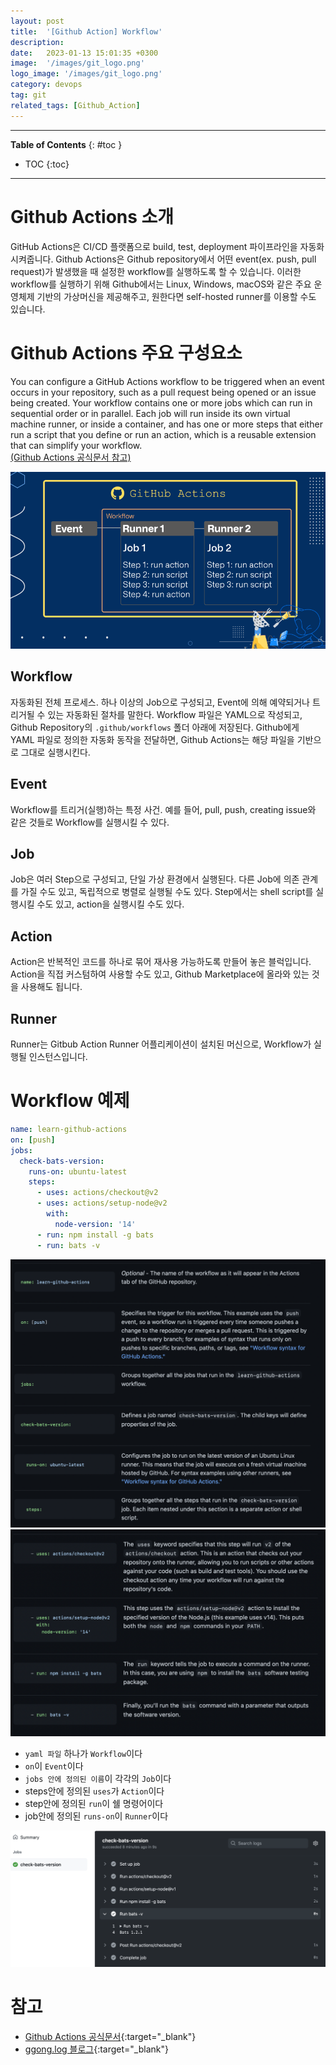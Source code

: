 ```yaml
---
layout: post
title:  '[Github Action] Workflow'
description: 
date:   2023-01-13 15:01:35 +0300
image:  '/images/git_logo.png'
logo_image: '/images/git_logo.png'
category: devops
tag: git
related_tags: [Github_Action]
---
```

---

**Table of Contents**
{: #toc }
*  TOC
{:toc}

---

# Github Actions 소개
GitHub Actions은 CI/CD 플랫폼으로 build, test, deployment 파이프라인을 자동화 시켜줍니다. Github Actions은 Github repository에서 어떤 event(ex. push, pull request)가 발생했을 때 설정한 workflow를 실행하도록 할 수 있습니다. 이러한 workflow를 실행하기 위해 Github에서는 Linux, Windows, macOS와 같은 주요 운영체제 기반의 가상머신을 제공해주고, 원한다면 self-hosted runner를 이용할 수도 있습니다.  

# Github Actions 주요 구성요소
You can configure a GitHub Actions workflow to be triggered when an event occurs in your repository, such as a pull request being opened or an issue being created. Your workflow contains one or more jobs which can run in sequential order or in parallel. Each job will run inside its own virtual machine runner, or inside a container, and has one or more steps that either run a script that you define or run an action, which is a reusable extension that can simplify your workflow.  
[(Github Actions 공식문서 참고)](https://docs.github.com/en/actions/learn-github-actions/understanding-github-actions)

![](../images/../../images/github-actions_1.png)

## Workflow
자동화된 전체 프로세스. 하나 이상의 Job으로 구성되고, Event에 의해 예약되거나 트리거될 수 있는 자동화된 절차를 말한다.
Workflow 파일은 YAML으로 작성되고, Github Repository의 `.github/workflows` 폴더 아래에 저장된다. Github에게 YAML 파일로 정의한 자동화 동작을 전달하면, Github Actions는 해당 파일을 기반으로 그대로 실행시킨다.  

## Event
Workflow를 트리거(실행)하는 특정 사건. 예를 들어, pull, push, creating issue와 같은 것들로 Workflow를 실행시킬 수 있다.  

## Job
Job은 여러 Step으로 구성되고, 단일 가상 환경에서 실행된다. 다른 Job에 의존 관계를 가질 수도 있고, 독립적으로 병렬로 실행될 수도 있다. Step에서는 shell script를 실행시킬 수도 있고, action을 실행시킬 수도 있다.  

## Action
Action은 반복적인 코드를 하나로 묶어 재사용 가능하도록 만들어 놓은 블럭입니다. Action을 직접 커스텀하여 사용할 수도 있고, Github Marketplace에 올라와 있는 것을 사용해도 됩니다.  


## Runner
Runner는 Gitbub Action Runner 어플리케이션이 설치된 머신으로, Workflow가 실행될 인스턴스입니다.  

# Workflow 예제  

```yaml
name: learn-github-actions
on: [push]
jobs:
  check-bats-version:
    runs-on: ubuntu-latest
    steps:
      - uses: actions/checkout@v2
      - uses: actions/setup-node@v2
        with:
          node-version: '14'
      - run: npm install -g bats
      - run: bats -v
```

![](../images/../../images/github-actions_2.png)
![](../images/../../images/github-actions_3.png)  

- `yaml 파일` 하나가 `Workflow`이다
- `on`이 `Event`이다
- `jobs 안에 정의된 이름`이 각각의 `Job`이다
- steps안에 정의된 `uses`가 `Action`이다
- step안에 정의된 `run`이 쉘 명령어이다
- job안에 정의된 `runs-on`이 `Runner`이다

![](../images/../../images/github-actions_4.png)

# 참고

- [Github Actions 공식문서](https://docs.github.com/en/actions/learn-github-actions/understanding-github-actions){:target="_blank"}
- [ggong.log 블로그](https://velog.io/@ggong/Github-Action에-대한-소개와-사용법){:target="_blank"}